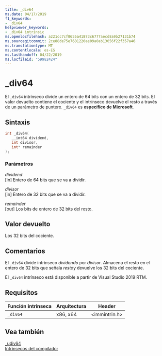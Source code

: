 ```yaml
---
title: _div64
ms.date: 04/17/2019
f1_keywords:
- _div64
helpviewer_keywords:
- _div64 intrinsic
ms.openlocfilehash: a221cc7cf0655a41873c6777aecd8a9b27131b74
ms.sourcegitcommit: 2ce88de75e7681220ae09a0ab13056f22f357a46
ms.translationtype: MT
ms.contentlocale: es-ES
ms.lasthandoff: 04/22/2019
ms.locfileid: "59982424"
---
```

# <a name="div64"></a>_div64

El `_div64` intrínseco divide un entero de 64 bits con un entero de 32 bits. El valor devuelto contiene el cociente y el intrínseco devuelve el resto a través de un parámetro de puntero. `_div64` es **específico de Microsoft**.

## <a name="syntax"></a>Sintaxis

```C
int _div64(
   __int64 dividend,
   int divisor,
   int* remainder
);
```

### <a name="parameters"></a>Parámetros

*dividend* \
[in] Entero de 64 bits que se va a dividir.

*divisor* \
[in] Entero de 32 bits que se va a dividir.

*remainder* \
[out] Los bits de entero de 32 bits del resto.

## <a name="return-value"></a>Valor devuelto

Los 32 bits del cociente.

## <a name="remarks"></a>Comentarios

El `_div64` divide intrínseco *dividendo* por *divisor*. Almacena el resto en el entero de 32 bits que señala *resto*y devuelve los 32 bits del cociente.

El `_div64` intrínseco está disponible a partir de Visual Studio 2019 RTM.

## <a name="requirements"></a>Requisitos

|Función intrínseca|Arquitectura|Header|
|---------------|------------------|------------|
|`_div64`|x86, x64|\<immintrin.h>|

## <a name="see-also"></a>Vea también

[_udiv64](udiv64.md) \
[Intrínsecos del compilador](compiler-intrinsics.md)
